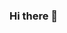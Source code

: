 ### Hi there 👋

<!--
**Arnesh997/Arnesh997** is a ✨ _special_ ✨ repository because its `README.md` (this file) appears on your GitHub profile.

Here are some ideas to get you started:

- 🔭 I’m Arnesh
- 🌱 I’m currently studying CS at The University of Edinburgh
- 👯 I’m looking to collaborate on software engineering and ML projects
- 📫 How to reach me: arnesh997@gmail.com
- 😄 Pronouns: he/him/his

